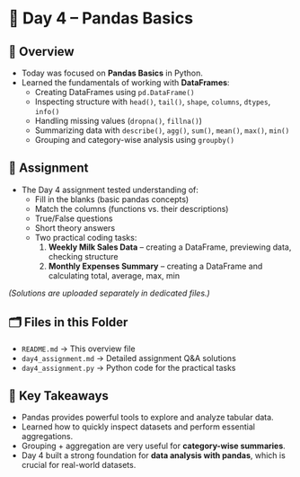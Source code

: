 # 📅 Day 4 – Pandas Basics

## 📖 Overview
- Today was focused on **Pandas Basics** in Python.  
- Learned the fundamentals of working with **DataFrames**:
  - Creating DataFrames using `pd.DataFrame()`
  - Inspecting structure with `head()`, `tail()`, `shape`, `columns`, `dtypes`, `info()`
  - Handling missing values (`dropna()`, `fillna()`)
  - Summarizing data with `describe()`, `agg()`, `sum()`, `mean()`, `max()`, `min()`
  - Grouping and category-wise analysis using `groupby()`  

## 📝 Assignment
- The Day 4 assignment tested understanding of:
  - Fill in the blanks (basic pandas concepts)
  - Match the columns (functions vs. their descriptions)
  - True/False questions
  - Short theory answers
  - Two practical coding tasks:
    1. **Weekly Milk Sales Data** – creating a DataFrame, previewing data, checking structure  
    2. **Monthly Expenses Summary** – creating a DataFrame and calculating total, average, max, min  

*(Solutions are uploaded separately in dedicated files.)*

## 🗂️ Files in this Folder
- `README.md` → This overview file  
- `day4_assignment.md` → Detailed assignment Q&A solutions  
- `day4_assignment.py` → Python code for the practical tasks  

## 🎯 Key Takeaways
- Pandas provides powerful tools to explore and analyze tabular data.  
- Learned how to quickly inspect datasets and perform essential aggregations.  
- Grouping + aggregation are very useful for **category-wise summaries**.  
- Day 4 built a strong foundation for **data analysis with pandas**, which is crucial for real-world datasets.  
